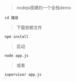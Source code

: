 > nodejs搭建的一个全栈demo

```shell
cd 路径
```

> 下载依赖文件

```shell
npm install
```

> 启动

```shell
node app.js
```

> 或者

```shell
supervisor app.js 
```

